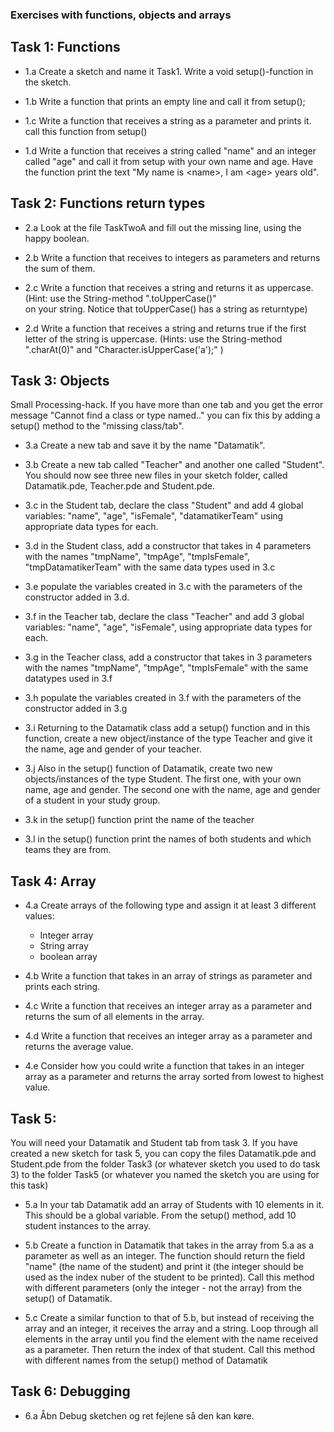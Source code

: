 ### Exercises with functions, objects and arrays

## Task 1: Functions

 - 1.a Create a sketch and name it Task1. Write a void setup()-function in the sketch.

 - 1.b Write a function that prints an empty line and call it from setup();

 - 1.c Write a function that receives a string as a parameter and prints it. 
    call this function from setup()

 - 1.d Write a function that receives a string called "name" and an integer called "age" and call it from setup with your own name and age. Have the function print the text "My name is \<name\>, I am \<age\> years old".

## Task 2: Functions return types

- 2.a Look at the file TaskTwoA and fill out the missing line, using the happy boolean. 

- 2.b Write a function that receives to integers as parameters and returns the sum of them.

- 2.c Write a function that receives a string and returns it as uppercase. (Hint: use the String-method ".toUpperCase()" <br> on your string. Notice that toUpperCase() has a string as returntype)

- 2.d Write a function that receives a string and returns true if the first letter of the string is uppercase. (Hints: use the String-method ".charAt(0)" and "Character.isUpperCase('a');" )

## Task 3: Objects
Small Processing-hack. If you have more than one tab and you get the error message "Cannot find a class or type named.." you can fix this by adding a setup() method to the "missing class/tab".


- 3.a Create a new tab and save it by the name "Datamatik".

- 3.b Create a new tab called "Teacher" and another one called "Student". You should now see three new files in your sketch folder, called Datamatik.pde, Teacher.pde and Student.pde.

- 3.c in the Student tab, declare the class "Student" and add 4 global variables: "name", "age", "isFemale", "datamatikerTeam" using appropriate data types for each.

- 3.d in the Student class, add a constructor that takes in 4 parameters with the names "tmpName", "tmpAge", "tmpIsFemale", "tmpDatamatikerTeam" with the same data types used in 3.c

- 3.e populate the variables created in 3.c with the parameters of the constructor added in 3.d.

- 3.f in the Teacher tab, declare the class "Teacher" and add 3 global variables: "name", "age", "isFemale", using appropriate data types for each.

- 3.g in the Teacher class, add a constructor that takes in 3 parameters with the names "tmpName", "tmpAge", "tmpIsFemale" with the same datatypes used in 3.f

- 3.h populate the variables created in 3.f with the parameters of the constructor added in 3.g

- 3.i Returning to the Datamatik class add a setup() function and in this function, create a new object/instance of the type Teacher and give it the name, age and gender of your teacher. 

- 3.j Also in the setup() function of Datamatik, create two new objects/instances of the type Student. The first one, with your own name, age and gender. The second one with the name, age and gender of a student in your study group. 

- 3.k in the setup() function print the name of the teacher

- 3.l in the setup() function print the names of both students and which teams they are from. 


## Task 4: Array

- 4.a Create arrays of the following type and assign it at least 3 different values: 
  - Integer array
  - String array
  - boolean array

- 4.b Write a function that takes in an array of strings as parameter and prints each string.

- 4.c Write a function that receives an integer array as a parameter and returns the sum of all elements in the array.

- 4.d Write a function that receives an integer array as a parameter and returns the average value.	

- 4.e Consider how you could write a function that takes in an integer array as a parameter and returns the array sorted from lowest to highest value.

## Task 5:  
You will need your Datamatik and Student tab from task 3. If you have created a new sketch for task 5, you can copy the files Datamatik.pde and Student.pde from the folder Task3 (or whatever sketch you used to do task 3) to the folder Task5 (or whatever you named the sketch you are using for this task)

- 5.a In your tab Datamatik add an array of Students with 10 elements in it. This should be a global variable. From the setup() method, add 10 student instances to the array. 

- 5.b Create a function in Datamatik that takes in the array from 5.a as a parameter as well as an integer. The function should return the field "name" (the name of the student) and print it (the integer should be used as the index nuber of the student to be printed). Call this method with different parameters (only the integer - not the array) from the setup() of Datamatik.

- 5.c Create a similar function to that of 5.b, but instead of receiving the array and an integer, it receives the array and a string. Loop through all elements in the array until you find the element with the name received as a parameter. Then return the index of that student. Call this method with different names from the setup() method of Datamatik

## Task 6: Debugging

- 6.a Åbn Debug sketchen og ret fejlene så den kan køre.

